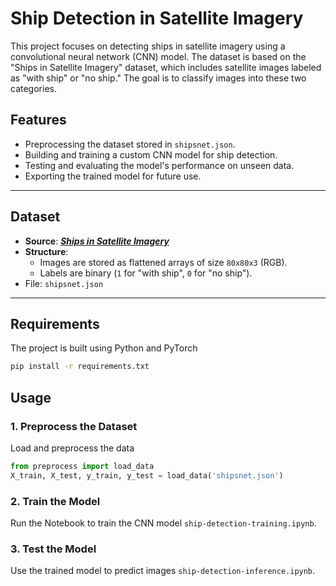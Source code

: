 # Ship Detection in Satellite Imagery

This project focuses on detecting ships in satellite imagery using a convolutional neural network (CNN) model. The dataset is based on the "Ships in Satellite Imagery" dataset, which includes satellite images labeled as "with ship" or "no ship." The goal is to classify images into these two categories.

## Features
- Preprocessing the dataset stored in `shipsnet.json`.
- Building and training a custom CNN model for ship detection.
- Testing and evaluating the model's performance on unseen data.
- Exporting the trained model for future use.

---

## Dataset
- **Source**: [***Ships in Satellite Imagery***](https://www.kaggle.com/datasets/rhammell/ships-in-satellite-imagery)
- **Structure**:
  - Images are stored as flattened arrays of size `80x80x3` (RGB).
  - Labels are binary (`1` for "with ship", `0` for "no ship").
- File: `shipsnet.json`

---

## Requirements
The project is built using Python and PyTorch
```bash
pip install -r requirements.txt
```
## Usage
### 1. Preprocess the Dataset
Load and preprocess the data
```python
from preprocess import load_data
X_train, X_test, y_train, y_test = load_data('shipsnet.json')
```
### 2. Train the Model
Run the Notebook to train the CNN model `ship-detection-training.ipynb`.
### 3. Test the Model
Use the trained model to predict images `ship-detection-inference.ipynb`.
